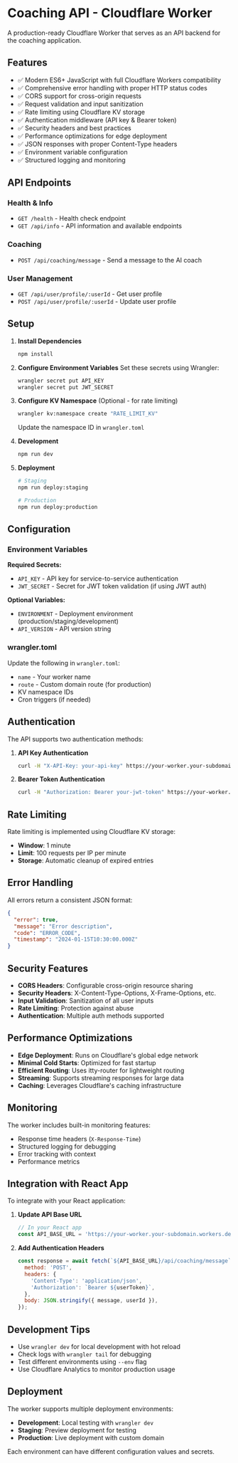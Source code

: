 # Coaching API - Cloudflare Worker

A production-ready Cloudflare Worker that serves as an API backend for the coaching application.

## Features

- ✅ Modern ES6+ JavaScript with full Cloudflare Workers compatibility
- ✅ Comprehensive error handling with proper HTTP status codes
- ✅ CORS support for cross-origin requests
- ✅ Request validation and input sanitization
- ✅ Rate limiting using Cloudflare KV storage
- ✅ Authentication middleware (API key & Bearer token)
- ✅ Security headers and best practices
- ✅ Performance optimizations for edge deployment
- ✅ JSON responses with proper Content-Type headers
- ✅ Environment variable configuration
- ✅ Structured logging and monitoring

## API Endpoints

### Health & Info
- `GET /health` - Health check endpoint
- `GET /api/info` - API information and available endpoints

### Coaching
- `POST /api/coaching/message` - Send a message to the AI coach

### User Management
- `GET /api/user/profile/:userId` - Get user profile
- `POST /api/user/profile/:userId` - Update user profile

## Setup

1. **Install Dependencies**
   ```bash
   npm install
   ```

2. **Configure Environment Variables**
   Set these secrets using Wrangler:
   ```bash
   wrangler secret put API_KEY
   wrangler secret put JWT_SECRET
   ```

3. **Configure KV Namespace** (Optional - for rate limiting)
   ```bash
   wrangler kv:namespace create "RATE_LIMIT_KV"
   ```
   Update the namespace ID in `wrangler.toml`

4. **Development**
   ```bash
   npm run dev
   ```

5. **Deployment**
   ```bash
   # Staging
   npm run deploy:staging
   
   # Production
   npm run deploy:production
   ```

## Configuration

### Environment Variables

**Required Secrets:**
- `API_KEY` - API key for service-to-service authentication
- `JWT_SECRET` - Secret for JWT token validation (if using JWT auth)

**Optional Variables:**
- `ENVIRONMENT` - Deployment environment (production/staging/development)
- `API_VERSION` - API version string

### wrangler.toml

Update the following in `wrangler.toml`:
- `name` - Your worker name
- `route` - Custom domain route (for production)
- KV namespace IDs
- Cron triggers (if needed)

## Authentication

The API supports two authentication methods:

1. **API Key Authentication**
   ```bash
   curl -H "X-API-Key: your-api-key" https://your-worker.your-subdomain.workers.dev/api/user/profile/123
   ```

2. **Bearer Token Authentication**
   ```bash
   curl -H "Authorization: Bearer your-jwt-token" https://your-worker.your-subdomain.workers.dev/api/user/profile/123
   ```

## Rate Limiting

Rate limiting is implemented using Cloudflare KV storage:
- **Window**: 1 minute
- **Limit**: 100 requests per IP per minute
- **Storage**: Automatic cleanup of expired entries

## Error Handling

All errors return a consistent JSON format:

```json
{
  "error": true,
  "message": "Error description",
  "code": "ERROR_CODE",
  "timestamp": "2024-01-15T10:30:00.000Z"
}
```

## Security Features

- **CORS Headers**: Configurable cross-origin resource sharing
- **Security Headers**: X-Content-Type-Options, X-Frame-Options, etc.
- **Input Validation**: Sanitization of all user inputs
- **Rate Limiting**: Protection against abuse
- **Authentication**: Multiple auth methods supported

## Performance Optimizations

- **Edge Deployment**: Runs on Cloudflare's global edge network
- **Minimal Cold Starts**: Optimized for fast startup
- **Efficient Routing**: Uses itty-router for lightweight routing
- **Streaming**: Supports streaming responses for large data
- **Caching**: Leverages Cloudflare's caching infrastructure

## Monitoring

The worker includes built-in monitoring features:
- Response time headers (`X-Response-Time`)
- Structured logging for debugging
- Error tracking with context
- Performance metrics

## Integration with React App

To integrate with your React application:

1. **Update API Base URL**
   ```javascript
   // In your React app
   const API_BASE_URL = 'https://your-worker.your-subdomain.workers.dev';
   ```

2. **Add Authentication Headers**
   ```javascript
   const response = await fetch(`${API_BASE_URL}/api/coaching/message`, {
     method: 'POST',
     headers: {
       'Content-Type': 'application/json',
       'Authorization': `Bearer ${userToken}`,
     },
     body: JSON.stringify({ message, userId }),
   });
   ```

## Development Tips

- Use `wrangler dev` for local development with hot reload
- Check logs with `wrangler tail` for debugging
- Test different environments using `--env` flag
- Use Cloudflare Analytics to monitor production usage

## Deployment

The worker supports multiple deployment environments:

- **Development**: Local testing with `wrangler dev`
- **Staging**: Preview deployment for testing
- **Production**: Live deployment with custom domain

Each environment can have different configuration values and secrets.